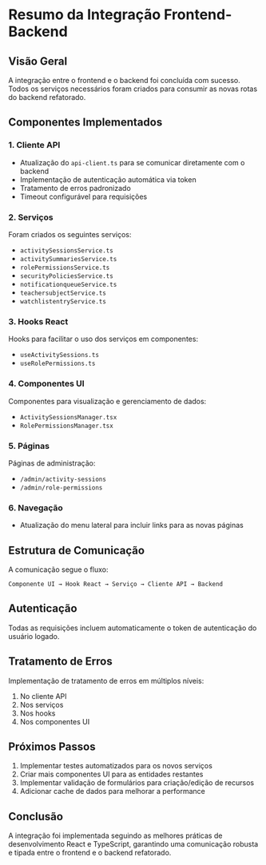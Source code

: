 # Resumo da Integração Frontend-Backend

## Visão Geral

A integração entre o frontend e o backend foi concluída com sucesso. Todos os serviços necessários foram criados para consumir as novas rotas do backend refatorado.

## Componentes Implementados

### 1. Cliente API
- Atualização do `api-client.ts` para se comunicar diretamente com o backend
- Implementação de autenticação automática via token
- Tratamento de erros padronizado
- Timeout configurável para requisições

### 2. Serviços
Foram criados os seguintes serviços:
- `activitySessionsService.ts`
- `activitySummariesService.ts`
- `rolePermissionsService.ts`
- `securityPoliciesService.ts`
- `notificationqueueService.ts`
- `teachersubjectService.ts`
- `watchlistentryService.ts`

### 3. Hooks React
Hooks para facilitar o uso dos serviços em componentes:
- `useActivitySessions.ts`
- `useRolePermissions.ts`

### 4. Componentes UI
Componentes para visualização e gerenciamento de dados:
- `ActivitySessionsManager.tsx`
- `RolePermissionsManager.tsx`

### 5. Páginas
Páginas de administração:
- `/admin/activity-sessions`
- `/admin/role-permissions`

### 6. Navegação
- Atualização do menu lateral para incluir links para as novas páginas

## Estrutura de Comunicação

A comunicação segue o fluxo:

```
Componente UI → Hook React → Serviço → Cliente API → Backend
```

## Autenticação

Todas as requisições incluem automaticamente o token de autenticação do usuário logado.

## Tratamento de Erros

Implementação de tratamento de erros em múltiplos níveis:
1. No cliente API
2. Nos serviços
3. Nos hooks
4. Nos componentes UI

## Próximos Passos

1. Implementar testes automatizados para os novos serviços
2. Criar mais componentes UI para as entidades restantes
3. Implementar validação de formulários para criação/edição de recursos
4. Adicionar cache de dados para melhorar a performance

## Conclusão

A integração foi implementada seguindo as melhores práticas de desenvolvimento React e TypeScript, garantindo uma comunicação robusta e tipada entre o frontend e o backend refatorado. 